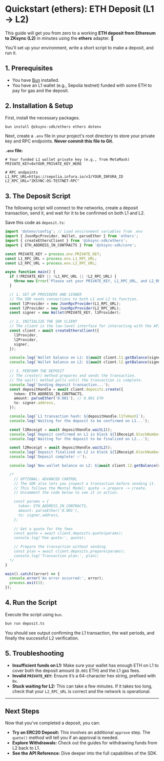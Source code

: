 # Quickstart (ethers): ETH Deposit (L1 → L2)

This guide will get you from zero to a working **ETH deposit from Ethereum to ZKsync (L2)** in minutes using the **ethers** adapter. 🚀

You'll set up your environment, write a short script to make a deposit, and run it.

## 1. Prerequisites

- You have [Bun](https://bun.sh/) installed.
- You have an L1 wallet (e.g., Sepolia testnet) funded with some ETH to pay for gas and the deposit.

## 2. Installation & Setup

First, install the necessary packages.

```bash
bun install @zksync-sdk/ethers ethers dotenv
```

Next, create a `.env` file in your project's root directory to store your private key and RPC endpoints. **Never commit this file to Git.**

**`.env` file:**

```env
# Your funded L1 wallet private key (e.g., from MetaMask)
PRIVATE_KEY=0xYOUR_PRIVATE_KEY_HERE

# RPC endpoints
L1_RPC_URL=https://sepolia.infura.io/v3/YOUR_INFURA_ID
L2_RPC_URL="ZKSYNC-OS-TESTNET-RPC"
```

## 3. The Deposit Script

The following script will connect to the networks, create a deposit transaction, send it, and wait for it to be confirmed on both L1 and L2.

Save this code as `deposit.ts`:

```ts
import 'dotenv/config'; // Load environment variables from .env
import { JsonRpcProvider, Wallet, parseEther } from 'ethers';
import { createEthersClient } from '@zksync-sdk/ethers';
import { ETH_ADDRESS_IN_CONTRACTS } from '@zksync-sdk/core';

const PRIVATE_KEY = process.env.PRIVATE_KEY;
const L1_RPC_URL = process.env.L1_RPC_URL;
const L2_RPC_URL = process.env.L2_RPC_URL;

async function main() {
  if (!PRIVATE_KEY || !L1_RPC_URL || !L2_RPC_URL) {
    throw new Error('Please set your PRIVATE_KEY, L1_RPC_URL, and L2_RPC_URL in a .env file');
  }

  // 1. SET UP PROVIDERS AND SIGNER
  // The SDK needs connections to both L1 and L2 to function.
  const l1Provider = new JsonRpcProvider(L1_RPC_URL);
  const l2Provider = new JsonRpcProvider(L2_RPC_URL);
  const signer = new Wallet(PRIVATE_KEY, l1Provider);

  // 2. INITIALIZE THE SDK CLIENT
  // The client is the low-level interface for interacting with the API.
  const client = await createEthersClient({
    l1Provider,
    l2Provider,
    signer,
  });

  console.log(`Wallet balance on L1: ${await client.l1.getBalance(signer.address)}`);
  console.log(`Wallet balance on L2: ${await client.l2.getBalance(signer.address)}`);

  // 3. PERFORM THE DEPOSIT
  // The create() method prepares and sends the transaction.
  // The wait() method polls until the transaction is complete.
  console.log('Sending deposit transaction...');
  const depositHandle = await client.deposits.create({
    token: ETH_ADDRESS_IN_CONTRACTS,
    amount: parseEther('0.001'), // 0.001 ETH
    to: signer.address,
  });

  console.log(`L1 transaction hash: ${depositHandle.l1TxHash}`);
  console.log('Waiting for the deposit to be confirmed on L1...');

  const l1Receipt = await depositHandle.waitL1();
  console.log(`Deposit confirmed on L1 in block ${l1Receipt.blockNumber}`);
  console.log('Waiting for the deposit to be finalized on L2...');

  const l2Receipt = await depositHandle.waitL2();
  console.log(`Deposit finalized on L2 in block ${l2Receipt.blockNumber}`);
  console.log('Deposit complete! ✅');

  console.log(`New wallet balance on L2: ${await client.l2.getBalance(signer.address)}`);

  /*
    // OPTIONAL: ADVANCED CONTROL
    // The SDK also lets you inspect a transaction before sending it.
    // This follows the Mental Model: quote -> prepare -> create.
    // Uncomment the code below to see it in action.

    const params = {
      token: ETH_ADDRESS_IN_CONTRACTS,
      amount: parseEther('0.001'),
      to: signer.address,
    };
    
    // Get a quote for the fees
    const quote = await client.deposits.quote(params);
    console.log('Fee quote:', quote);

    // Prepare the transaction without sending
    const plan = await client.deposits.prepare(params);
    console.log('Transaction plan:', plan);
  */
}

main().catch((error) => {
  console.error('An error occurred:', error);
  process.exit(1);
});
```

## 4. Run the Script

Execute the script using `bun`.

```bash
bun run deposit.ts
```

You should see output confirming the L1 transaction, the wait periods, and finally the successful L2 verification.

## 5. Troubleshooting

- **Insufficient funds on L1:** Make sure your wallet has enough ETH on L1 to cover both the deposit amount (`0.001` ETH) and the L1 gas fees.
- **Invalid `PRIVATE_KEY`:** Ensure it’s a 64-character hex string, prefixed with `0x`.
- **Stuck waiting for L2:** This can take a few minutes. If it takes too long, check that your `L2_RPC_URL` is correct and the network is operational.

---

## Next Steps

Now that you've completed a deposit, you can:

- **Try an ERC20 Deposit:** This involves an additional `approve` step. The `quote()` method will tell you if an approval is needed.
- **Explore Withdrawals:** Check out the guides for withdrawing funds from L2 back to L1.
- **See the API Reference:** Dive deeper into the full capabilities of the SDK.
